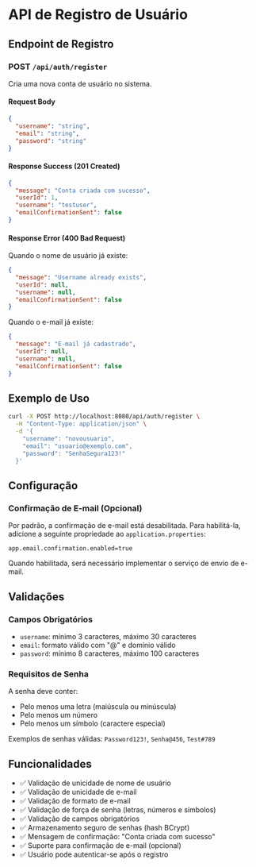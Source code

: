 # API de Registro de Usuário

## Endpoint de Registro

### POST `/api/auth/register`

Cria uma nova conta de usuário no sistema.

#### Request Body

```json
{
  "username": "string",
  "email": "string",
  "password": "string"
}
```

#### Response Success (201 Created)

```json
{
  "message": "Conta criada com sucesso",
  "userId": 1,
  "username": "testuser",
  "emailConfirmationSent": false
}
```

#### Response Error (400 Bad Request)

Quando o nome de usuário já existe:
```json
{
  "message": "Username already exists",
  "userId": null,
  "username": null,
  "emailConfirmationSent": false
}
```

Quando o e-mail já existe:
```json
{
  "message": "E-mail já cadastrado",
  "userId": null,
  "username": null,
  "emailConfirmationSent": false
}
```

## Exemplo de Uso

```bash
curl -X POST http://localhost:8080/api/auth/register \
  -H "Content-Type: application/json" \
  -d '{
    "username": "novousuario",
    "email": "usuario@exemplo.com",
    "password": "SenhaSegura123!"
  }'
```

## Configuração

### Confirmação de E-mail (Opcional)

Por padrão, a confirmação de e-mail está desabilitada. Para habilitá-la, adicione a seguinte propriedade ao `application.properties`:

```properties
app.email.confirmation.enabled=true
```

Quando habilitada, será necessário implementar o serviço de envio de e-mail.

## Validações

### Campos Obrigatórios
- `username`: mínimo 3 caracteres, máximo 30 caracteres
- `email`: formato válido com "@" e domínio válido
- `password`: mínimo 8 caracteres, máximo 100 caracteres

### Requisitos de Senha
A senha deve conter:
- Pelo menos uma letra (maiúscula ou minúscula)
- Pelo menos um número
- Pelo menos um símbolo (caractere especial)

Exemplos de senhas válidas: `Password123!`, `Senha@456`, `Test#789`

## Funcionalidades

- ✅ Validação de unicidade de nome de usuário
- ✅ Validação de unicidade de e-mail
- ✅ Validação de formato de e-mail
- ✅ Validação de força de senha (letras, números e símbolos)
- ✅ Validação de campos obrigatórios
- ✅ Armazenamento seguro de senhas (hash BCrypt)
- ✅ Mensagem de confirmação: "Conta criada com sucesso"
- ✅ Suporte para confirmação de e-mail (opcional)
- ✅ Usuário pode autenticar-se após o registro
